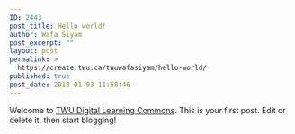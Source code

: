 ```yaml
---
ID: 2443
post_title: Hello world!
author: Wafa Siyam
post_excerpt: ""
layout: post
permalink: >
  https://create.twu.ca/twuwafasiyam/hello-world/
published: true
post_date: 2018-01-03 11:58:46
---
```

Welcome to <a href="http://create.twu.ca/">TWU Digital Learning Commons</a>. This is your first post. Edit or delete it, then start blogging!
